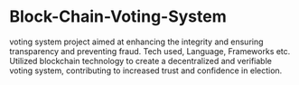 # Block-Chain-Voting-System
voting system project aimed at enhancing the integrity and ensuring transparency and preventing fraud. Tech used, Language, Frameworks etc. Utilized blockchain technology to create a decentralized and verifiable voting system, contributing to increased trust and confidence in election.
